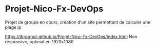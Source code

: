 # Projet-Nico-Fx-DevOps

Projet de groupe en cours, création d'un site permettant de calculer une plage ip

https://tbrognoli.github.io/Projet-Nico-Fx-DevOps/index.html
Non responsive, optimal en 1920x1080

